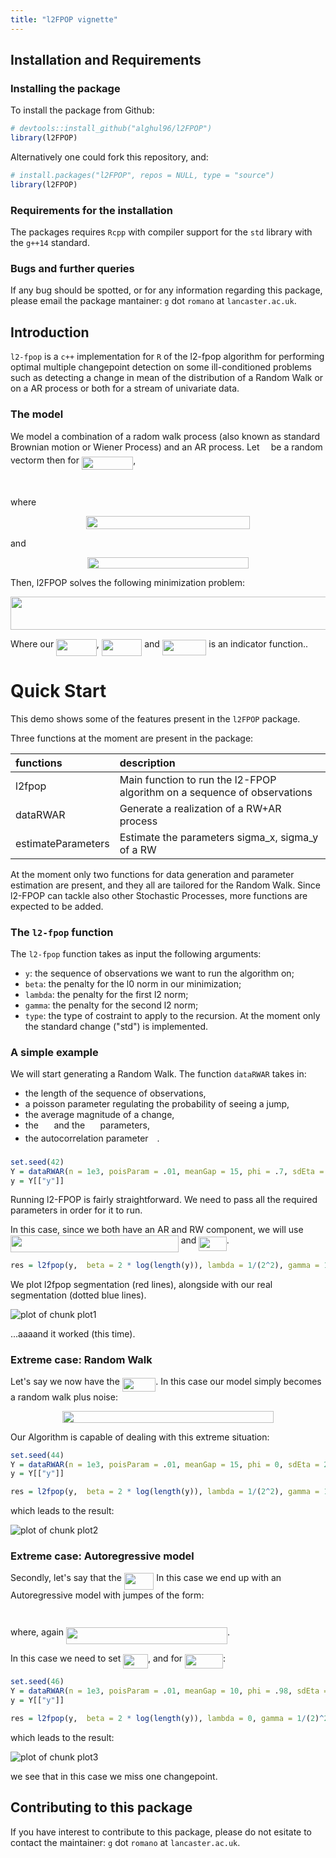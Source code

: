 ```yaml
---
title: "l2FPOP vignette"
---
```




## Installation and Requirements

### Installing the package

To install the package from Github: 


```r
# devtools::install_github("alghul96/l2FPOP")
library(l2FPOP)
```


Alternatively one could fork this repository, and: 


```r
# install.packages("l2FPOP", repos = NULL, type = "source")
library(l2FPOP)
```


### Requirements for the installation

The packages requires `Rcpp` with compiler support for the `std` library with the `g++14` standard.


### Bugs and further queries

If any bug should be spotted, or for any information regarding this package, please email the package mantainer: `g` dot `romano` at `lancaster.ac.uk`.

## Introduction

`l2-fpop` is a `c++` implementation for `R` of the l2-fpop algorithm for performing optimal multiple changepoint detection on some ill-conditioned problems such as detecting a change in mean of the distribution of a Random Walk or on a AR process or both for a stream of univariate data.


### The model

We model a combination of a radom walk process (also known as standard Brownian motion or Wiener Process) and an AR process. 
Let <img src="/tex/941136d38ca0857891338190d63c3156.svg?invert_in_darkmode&sanitize=true" align=middle width=10.239687149999991pt height=14.611878600000017pt/> be a random vectorm then for <img src="/tex/1029cb1e2fc5675c6163bb23d517888d.svg?invert_in_darkmode&sanitize=true" align=middle width=82.46922914999999pt height=21.18721440000001pt/>, 


<p align="center"><img src="/tex/d12fda9822d833a84838c666365b9665.svg?invert_in_darkmode&sanitize=true" align=middle width=185.21077409999998pt height=14.611878599999999pt/></p>

where

<p align="center"><img src="/tex/07ced93a0453aeb28cdb018a6950885f.svg?invert_in_darkmode&sanitize=true" align=middle width=262.37398605pt height=20.50407645pt/></p>
and 
<p align="center"><img src="/tex/9a342b42a7dc1d37586eeb8381326ba4.svg?invert_in_darkmode&sanitize=true" align=middle width=258.04785599999997pt height=18.312383099999998pt/></p>

Then, l2FPOP solves the following minimization problem: 

<p align="center"><img src="/tex/39f4bba8562ce4236cc4860490b58665.svg?invert_in_darkmode&sanitize=true" align=middle width=829.4150832pt height=53.64026084999999pt/></p>

Where our <img src="/tex/6afac5d05e4b7176de856343996f9dfe.svg?invert_in_darkmode&sanitize=true" align=middle width=64.52400569999999pt height=26.76175259999998pt/>, <img src="/tex/f5d1cca921c74da95a8d3bc6b49b5b7c.svg?invert_in_darkmode&sanitize=true" align=middle width=64.53039284999998pt height=26.76175259999998pt/> and <img src="/tex/f561bfc183f7551f2335a63fed864e10.svg?invert_in_darkmode&sanitize=true" align=middle width=70.43831354999999pt height=24.65753399999998pt/> is an indicator function..

# Quick Start

This demo shows some of the features present in the `l2FPOP` package. 

Three functions at the moment are present in the package:


|functions          |description                                                              |
|:------------------|:------------------------------------------------------------------------|
|l2fpop             |Main function to run the l2-FPOP algorithm on a sequence of observations |
|dataRWAR           |Generate a realization of a RW+AR process                                |
|estimateParameters |Estimate the parameters sigma_x, sigma_y of a RW                         |

At the moment only two functions for data generation and parameter estimation are present, and they all are tailored for the Random Walk. Since l2-FPOP can tackle also other Stochastic Processes, more functions are expected to be added.

### The `l2-fpop` function

The `l2-fpop` function takes as input the following arguments:

- `y`: the sequence of observations we want to run the algorithm on;
- `beta`: the penalty for the l0 norm in our minimization;
- `lambda`: the penalty for the first l2 norm;
- `gamma`: the penalty for the second l2 norm;
- `type`: the type of costraint to apply to the recursion. At the moment only the standard change ("std") is implemented.

### A simple example

We will start generating a Random Walk. The function `dataRWAR` takes in:

- the length of the sequence of observations,
- a poisson parameter regulating the probability of seeing a jump,
- the average magnitude of a change,
- the <img src="/tex/d2207092f6f2646c1ceeb203dfd92d1d.svg?invert_in_darkmode&sanitize=true" align=middle width=16.75048154999999pt height=14.15524440000002pt/> and the <img src="/tex/3f4081ec86e300ae2ce8c2e98ba9a781.svg?invert_in_darkmode&sanitize=true" align=middle width=16.578873299999987pt height=14.15524440000002pt/> parameters,
- the autocorrelation parameter <img src="/tex/f50853d41be7d55874e952eb0d80c53e.svg?invert_in_darkmode&sanitize=true" align=middle width=9.794543549999991pt height=22.831056599999986pt/>.


```r
set.seed(42)
Y = dataRWAR(n = 1e3, poisParam = .01, meanGap = 15, phi = .7, sdEta = 2, sdNi = .3)
y = Y[["y"]]
```

Running l2-FPOP is fairly straightforward. We need to pass all the required parameters in order for it to run.

In this case, since we both have an AR and RW component, we will use <img src="/tex/2e236e01a90352dee7e211cb3704d3ee.svg?invert_in_darkmode&sanitize=true" align=middle width=268.7669787pt height=26.76175259999998pt/> and <img src="/tex/b0c302e6e5edbc86f736ee8872f8e0c8.svg?invert_in_darkmode&sanitize=true" align=middle width=44.49760754999999pt height=22.831056599999986pt/>.


```r
res = l2fpop(y,  beta = 2 * log(length(y)), lambda = 1/(2^2), gamma = 1/(.3)^2, phi = 0.7)
```

We plot l2fpop segmentation (red lines), alongside with our real segmentation (dotted blue lines).

![plot of chunk plot1](figure/plot1-1.png)

...aaaand it worked (this time).

### Extreme case: Random Walk

Let's say we now have the <img src="/tex/910282a84e2c5f2f8d376a8ceddbe851.svg?invert_in_darkmode&sanitize=true" align=middle width=53.541747599999994pt height=22.831056599999986pt/>. In this case our model simply becomes a random walk plus noise:

<p align="center"><img src="/tex/a3fe2b13408609d2eb3e8764cb9079d8.svg?invert_in_darkmode&sanitize=true" align=middle width=338.07038265pt height=18.312383099999998pt/></p>

Our Algorithm is capable of dealing with this extreme situation:


```r
set.seed(44)
Y = dataRWAR(n = 1e3, poisParam = .01, meanGap = 15, phi = 0, sdEta = 2, sdNi = 1)
y = Y[["y"]]

res = l2fpop(y,  beta = 2 * log(length(y)), lambda = 1/(2^2), gamma = 1/(1)^2, phi = 0)
```

which leads to the result:

![plot of chunk plot2](figure/plot2-1.png)


### Extreme case: Autoregressive model

Secondly, let's say that the <img src="/tex/0f5504265f5b5a44d782e0d1fe69fc41.svg?invert_in_darkmode&sanitize=true" align=middle width=47.53762529999999pt height=26.76175259999998pt/> In this case we end up with an Autoregressive model with jumpes of the form:

<p align="center"><img src="/tex/6e09e717a928e9799215e36dd02a303d.svg?invert_in_darkmode&sanitize=true" align=middle width=151.49131305pt height=14.611878599999999pt/></p>
where, again <img src="/tex/673532ee4eb00ddcb557e0e750d4d5f5.svg?invert_in_darkmode&sanitize=true" align=middle width=258.04785599999997pt height=26.76175259999998pt/>.

In this case we need to set <img src="/tex/5da8297164f95fbba88c4d6b229ecd9d.svg?invert_in_darkmode&sanitize=true" align=middle width=39.72592304999999pt height=22.831056599999986pt/>, and for <img src="/tex/2e5f91817369fa1adad8fc24f4787f0f.svg?invert_in_darkmode&sanitize=true" align=middle width=60.93602624999999pt height=22.831056599999986pt/>:


```r
set.seed(46)
Y = dataRWAR(n = 1e3, poisParam = .01, meanGap = 10, phi = .98, sdEta = 0, sdNi = 2)
y = Y[["y"]]

res = l2fpop(y,  beta = 2 * log(length(y)), lambda = 0, gamma = 1/(2)^2, phi = .98)
```

which leads to the result:

![plot of chunk plot3](figure/plot3-1.png)

we see that in this case we miss one changepoint.

## Contributing to this package

If you have interest to contribute to this package, please do not esitate to contact the maintainer:  `g` dot `romano` at `lancaster.ac.uk`.
